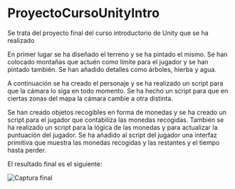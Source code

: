 # ProyectoCursoUnityIntro
Se trata del proyecto final del curso introductorio de Unity que se ha realizado

En primer lugar se ha diseñado el terreno y se ha pintado el mismo.
Se han colocado montañas que actuén como límite para el jugador y se han pintado también.
Se han añadido detalles como árboles, hierba y agua.

A continuación se ha creado el personaje y se ha realizado un script para que la cámara lo siga en todo momento.
Se ha hecho un script para que en ciertas zonas del mapa la cámara cambie a otra distinta.

Se han creado objetos recogibles en forma de monedas y se ha creado un script para el jugador que contabiliza las monedas recogidas.
También se ha realizado un script para la lógica de las monedas y para actualizar la puntuación del jugador.
Se ha añadido al script del jugador una interfaz primitiva que muestra las monedas recogidas y las restantes y el tiempo hasta perder.

El resultado final es el siguiente:

![Captura final](https://drive.google.com/file/d/1jBkiF_GWko_iwdIMCeq0xtMtozXzVxAl/view?usp=sharing)
